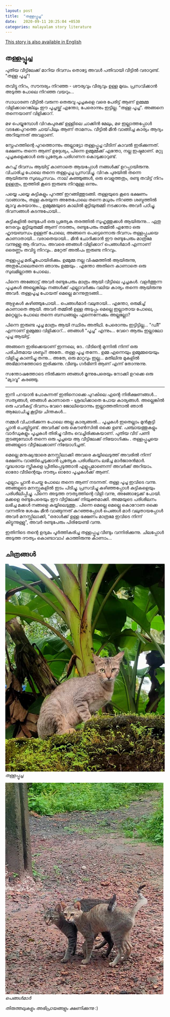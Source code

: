 ```yaml
---
layout: post
title:  "തള്ളപ്പൂച്ച"
date:   2020-09-11 20:25:04 +0530
categories: malayalam story literature
---
```


[This story is also available in English](/mother-cat-english)


## തള്ളപ്പൂച്ച

പുതിയ വീട്ടിലേക്ക് മാറിയ ദിവസം തൊട്ടേ അവൾ പതിവായി വീട്ടിൽ വരാറുണ്ട്. "തള്ള പൂച്ച"!

തവിട്ടു നിറം, സൗന്ദര്യം നിറഞ്ഞ - ശൗര്യവും വീര്യവും ഉള്ള മുഖം. പ്രസവിക്കാൻ  അടുത്ത പോലെ നിറഞ്ഞ വയറും...

സാധാരണ വീട്ടിൽ വരുന്ന തെരുവു പൂച്ചകളെ വരെ പേരിട്ട് ആണ് ഉമ്മമ്മ വിളിക്കാറെങ്കിലും ഈ പൂച്ചയ്ക്ക് എന്തോ, പേരൊന്നും ഇട്ടില്ല. "തള്ള പൂച്ച". അങ്ങനെ തന്നെയാണ് വിളിക്കാറ്. 


മഴ പെയ്യുമ്പോൾ വിറകുപുരക്ക്‌ ഉള്ളിലെ ചാക്കിൻ മേലും, മഴ ഇല്ലാത്തപ്പോൾ വടക്കേപുറത്തെ ചായ്‌പിലും ആണ് താമസം. വീട്ടിൽ മീൻ വാങ്ങിച്ച കാര്യം ആദ്യം അറിയുന്നത് അവളാണ്.


സ്നേഹത്തിന്റെ പുറത്തൊന്നും അല്ലാട്ടോ തള്ളപ്പൂച്ച വീടിന് കാവൽ ഇരിക്കുന്നത്. ഭക്ഷണം തന്നെ ആണ് ഉദ്ദേശ്യം, പിന്നെ ഉമ്മുമ്മക്ക്‌  എന്തോ, നല്ല ഇഷ്ടമാണ്. മറ്റു പൂച്ചകളെക്കാൾ ഒരു പ്രത്യേക പരിഗണന കൊടുക്കാറുണ്ട്.

കുറച്ച് ദിവസം ആയിട്ട് കാണാതെ ആയപ്പോൾ നങ്ങൾക്ക്‌ ഉറപ്പായിരുന്നു. വിചാരിച്ച പോലെ തന്നെ തള്ളപൂച്ച പ്രസവിച്ചു. വിറകു പുരയിൽ തന്നെ ആയിരുന്നു സുഖപ്രസവം.  നാല് കുഞ്ഞുങ്ങൾ, ഒരു വെളുത്തതും, രണ്ടു തവിട്ട്‌ നിറം ഉള്ളതും, ഇത്തിരി കൂടെ ഇരുണ്ട നിറമുള്ള ഒന്നും.

പയ്യെ പയ്യെ കുട്ടികളും പുറത്ത് ഇറങ്ങിത്തുടങ്ങി. തള്ളയുടെ കൂടെ ഭക്ഷണം വാങ്ങാനും, തള്ള കരയുന്ന അതേപോലെ തന്നെ മധുരം നിറഞ്ഞ ശബ്ദത്തിൽ മ്യാവൂ കരയാനും.., ഉമ്മുമ്മയുടെ കാലിൽ മുട്ടിയുരുമ്മി നടക്കാനും അവർ പഠിച്ചു. ദിവസങ്ങൾ കടന്നുപോയി... 


കുട്ടികളിൽ രണ്ടുപേർ ഒരു പ്രത്യേക തരത്തിൽ സുഹൃത്തുക്കൾ ആയിരുന്നു... ഏതു നേരവും മുട്ടിയുരുമ്മി ആണ് നടത്തം, രണ്ടുപേരും തമ്മിൽ എന്തോ ഒരു ഹൃദയബന്ധം ഉള്ളത് പോലെ, അങ്ങനെ പെട്ടെന്നൊരു ദിവസം തള്ളപ്പൂചയെ കാണാതായി... വരാതെയായി... മീൻ ചോദിക്കാൻ ഈ രണ്ടുപേരും മാത്രമേ വന്നുള്ളൂ  ആ ദിവസം. അവരെ ഞങ്ങൾ  വിളിക്കാറ് പെങ്ങൾമാർ എന്നാണ് ഒരെണ്ണം തവിട്ടു നിറവും.. മറ്റേത് അൽപം ഇരുണ്ട നിറവും.

തള്ളപ്പൂച്ച മരിച്ചുപോയിരിക്കും.  ഉമ്മുമ്മ നല്ല വിഷമത്തിൽ ആയിരുന്നു, അതുപോലെതന്നെ ഞാനും ഉമ്മയും . എന്തോ അതിനെ കാണാതെ ഒരു സുഖമില്ലാത്ത പോലെ.. 

പിന്നെ അങ്ങോട്ട് അവർ രണ്ടുപേരും മാത്രം ആയി വീട്ടിലെ പൂച്ചകൾ. വളർത്തുന്ന പൂച്ചകൾ അല്ലെങ്കിലും നങ്ങൾക്ക് എല്ലാവർക്കും വലിയ കാര്യം തന്നെ ആയിരുന്നു അവർ. തള്ളപൂച്ച പോയത് മെല്ലെ മറന്നുതുടങ്ങി...


ആഴ്ചകൾ കഴിഞ്ഞുപോയി... പെങ്ങൾമാർ വലുതായി... എന്തോ, ഒരുമിച്ച് കാണാതെ ആയി. അവർ തമ്മിൽ ഉള്ള അടുപ്പം മെല്ലെ ഇല്ലാതായ പോലെ, മറ്റെല്ലാം പോലെ തന്നെ ബന്ധങ്ങളും എന്നെന്നേക്കും അല്ലല്ലോ?


പിന്നെ ഇരുണ്ട പൂച്ച മാത്രം ആയി സ്ഥിരം അതിഥി. പേരൊന്നും ഇട്ടിട്ടില്ല... "ഡിീ" എന്നാണ് ഉമ്മുമ്മാ വിളിക്കാറ്... ഞങ്ങൾ  "പൂച്ച" എന്നും... വേറെ ആരും ഇല്ലാലോ പൂച്ച ആയിട്ട്.

അങ്ങനെ ഇരിക്കെയാണ് ഇന്നലെ, ദേ.. വീടിന്റെ മുന്നിൽ നിന്ന് ഒരു പരിചിതമായ ശബ്ദം!! അതേ.. തള്ള പൂച്ച തന്നേ.. ഉമ്മ എന്നെയും ഉമ്മുമ്മയെയും വിളിച്ചു കാണിച്ചു തന്നു... അതേ, ഒരു മാറ്റവും ഇല്ല... മതിലിനു മുകളിൽ അഭിമാനത്തോടെ ഇരിക്കുന്നു. വീണ്ടും ഗർഭിണി ആണ് എന്ന് തോന്നുന്നു. 

സന്തോഷത്തോടെ നിൽക്കുന്ന ഞങ്ങൾ  മൂന്നുപേരെയും നോക്കി ഉറക്കെ ഒരു "മ്യാവൂ" കരഞ്ഞു. 


---------------------


ഇനി പറയാൻ പോകുന്നത് ഇതിനൊക്കെ പുറകിലെ എന്റെ നിരീക്ഷണങ്ങൾ... സത്യങ്ങൾ, ഞങ്ങൾ കാണാതെ - ശ്രദ്ധിക്കാതെ പോയ കാര്യങ്ങൾ. അല്ലെങ്കിൽ  ഒരു പവർകട്ട് ദിവസം വേറെ ജോലിയൊന്നും ഇല്ലാത്തതിനാൽ ഞാൻ ആലോചിച്ചു കൂട്ടിയ ചിന്തകൾ... 


നമ്മൾ വിചാരിക്കുന്ന പോലെ അല്ല കാര്യങ്ങൽ... പൂച്ചകൾ ഇതെല്ലാം മുൻകൂട്ടി പ്ലാൻ ചെയ്തിട്ടുണ്ട്. അവർക്ക് ഒരു കൌൺസിൽ  ഒക്കെ ഉണ്ട്. പഞ്ചായത്തുകളും വാർഡുകളും പൂച്ചകൾ തിരിച്ചു വീതം വെച്ചിരിക്കുകയാണ്. പുതിയ വീട് പണി തുടങ്ങുമ്പോൾ തന്നെ ഒരു പൂച്ചയെ ആ വീട്ടിലേക്ക് നിയോഗിക്കും . തള്ളപ്പൂച്ചയെ  ഞങ്ങളുടെ വീട്ടിലേക്കാണ് നിയോഗിച്ചത്.


മെല്ലെ മനുഷ്യന്മാരെ മനസ്സിലാക്കി അവരെ കയ്യിലെടുത്ത് അവരിൽ നിന്ന് ഭക്ഷണം വാങ്ങിച്ചെടുക്കാൻ പ്രത്യേക പരിശീലനം ലഭിച്ച മാർജാരൻമാർ. വൃദ്ധരായ സ്ത്രീകളെ പ്രീതിപ്പെടുത്താൻ എളുപ്പമാണെന്ന് അവർക്ക് അറിയാം. ഓരോ വീടിന്റെയും ദൗത്യം ഓരോ പൂച്ചകൾക്ക് ആണ്.


എല്ലാം പ്ലാൻ ചെയ്ത പോലെ തന്നെ ആണ് നടന്നത്. തള്ള പൂച്ച ഇവിടെ വന്നു. ഞങ്ങളുടെ മനസ്സുകളിൽ ഇടം പിടിച്ചു. പ്രസവിച്ചു കഴിഞ്ഞപ്പോൾ കുട്ടികളെയും പരിശീലിപ്പിച്ചു. പിന്നെ അടുത്ത ദൗത്യത്തിന്റെ  വിളി വന്നു, അങ്ങോട്ടേക്ക് പോയി. മക്കളെ രണ്ടുപേരെയും ഈ വീട്ടിലേക്ക് നിയുക്തമാക്കി. അമ്മയുടെ പരിശീലനം ലഭിച്ച മക്കൾ നങ്ങളെ കയ്യിലെടുത്തു.. പിന്നെ മെല്ലെ മെല്ലെ കൊറോണ ഒക്കെ വന്നതിനു ശേഷം മീൻ വാങ്ങുന്നത് കുറഞ്ഞപ്പോൾ പെങ്ങൾ മാർ വലുതായപ്പോൾ അവർ മനസ്സിലാക്കി, "ഒരാൾക്ക് ഉള്ള ഭക്ഷണം മാത്രമേ ഇവിടെ നിന്ന് കിട്ടുന്നുള്ളു", അവർ രണ്ടുപേരും പിരിയേണ്ടി വന്നു.


ഇതിനിടെ തന്റെ ഉദ്യമം പൂർത്തികരിച്ച തള്ളപ്പൂച്ച വീണ്ടും വന്നിരിക്കുന്നു. ചിലപ്പോൾ അടുത്ത ദൗത്യം കൊണ്ടാവാം! കാത്തിരുന്നു കാണാം...


## ചിത്രങ്ങൾ 

![തള്ളപ്പൂച്ച](/assets/cats/the_mother_cat.jpg)
_തള്ളപ്പൂച്ച_


![പെങ്ങൾമാർ](/assets/cats/the_sisters.jpg)
_പെങ്ങൾമാർ_

_തിരുത്തലുകളും അഭിപ്രായങ്ങളും ക്ഷണിക്കുന്നു_ :)

